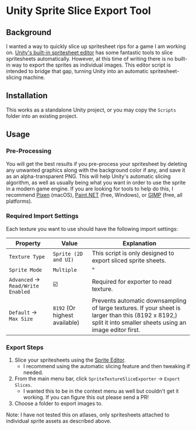 # Unity Sprite Slice Export Tool
## Background
I wanted a way to quickly slice up spritesheet rips for a game I am working on. [Unity's built-in spritesheet editor](https://docs.unity3d.com/Manual/SpriteEditor.html) has some fantastic tools to slice spritesheets automatically. However, at this time of writing there is no built-in way to export the sprites as individual images. This editor script is intended to bridge that gap, turning Unity into an automatic spritesheet-slicing machine.

## Installation
This works as a standalone Unity project, or you may copy the `Scripts` folder into an existing project.

## Usage

### Pre-Processing
You will get the best results if you pre-process your spritesheet by deleting any unwanted graphics along with the background color if any, and save it as an alpha-transparent PNG. This will help Unity's automatic slicing algorithm, as well as usually being what you want in order to use the sprite in a modern game engine. If you are looking for tools to help do this, I recommend [Pixen](https://pixenapp.com/) (macOS), [Paint.NET](https://www.getpaint.net/) (free, Windows), or [GIMP](https://www.gimp.org/) (free, all platforms).


### Required Import Settings
Each texture you want to use should have the following import settings:

| Property | Value | Explanation |
| ------------- | ------------- |  ------------- |
| `Texture Type`  | `Sprite (2D and UI)`  | This script is only designed to export sliced sprite sheets. |
| `Sprite Mode` | `Multiple`  | " |
| `Advanced` → `Read/Write Enabled` | ☑️  | Required for exporter to read texture. |
| `Default` → `Max Size` | `8192` (Or highest available)  | Prevents automatic downsampling of large textures. If your sheet is larger than this (8192 x 8192,) split it into smaller sheets using an image editor first. |

### Export Steps
1. Slice your spritesheets using the [Sprite Editor](https://docs.unity3d.com/Manual/SpriteEditor.html).
	* I recommend using the automatic slicing feature and then tweaking if needed.
3. From the main menu bar, click `SpriteTextureSliceExporter` → `Export Slices`.
	* I wanted this to be in the context menu as well but couldn't get it working. If you can figure this out please send a PR! 
4. Choose a folder to export images to.

Note: I have not tested this on atlases, only spritesheets attached to individual sprite assets as described above.